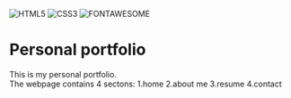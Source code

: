 ![HTML5](https://img.shields.io/badge/html5-%23E34F26.svg?style=for-the-badge&logo=html5&logoColor=white)
![CSS3](https://img.shields.io/badge/css3-%231572B6.svg?style=for-the-badge&logo=css3&logoColor=white)
![FONTAWESOME](https://img.shields.io/badge/Font_Awesome-339AF0?style=for-the-badge&logo=fontawesome&logoColor=white)

# Personal portfolio

This is my personal portfolio. <br>
The webpage contains 4 sectons:
 1.home
 2.about me
 3.resume
 4.contact

